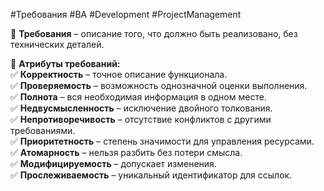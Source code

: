 #Требования #BA #Development #ProjectManagement

📌 **Требования** – описание того, что должно быть реализовано, без технических деталей.

🔹 **Атрибуты требований:**  
✅ **Корректность** – точное описание функционала.  
✅ **Проверяемость** – возможность однозначной оценки выполнения.  
✅ **Полнота** – вся необходимая информация в одном месте.  
✅ **Недвусмысленность** – исключение двойного толкования.  
✅ **Непротиворечивость** – отсутствие конфликтов с другими требованиями.  
✅ **Приоритетность** – степень значимости для управления ресурсами.  
✅ **Атомарность** – нельзя разбить без потери смысла.  
✅ **Модифицируемость** – допускает изменения.  
✅ **Прослеживаемость** – уникальный идентификатор для ссылок.
